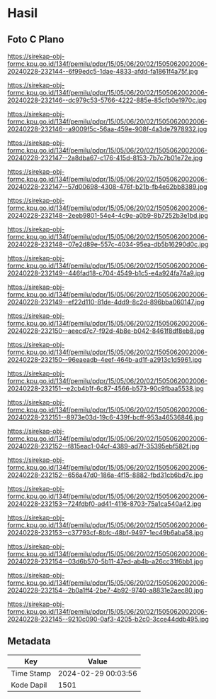 # Hasil

## Foto C Plano

https://sirekap-obj-formc.kpu.go.id/134f/pemilu/pdpr/15/05/06/20/02/1505062002006-20240228-232144--6f99edc5-1dae-4833-afdd-fa1861f4a75f.jpg

https://sirekap-obj-formc.kpu.go.id/134f/pemilu/pdpr/15/05/06/20/02/1505062002006-20240228-232146--dc979c53-5766-4222-885e-85cfb0e1970c.jpg

https://sirekap-obj-formc.kpu.go.id/134f/pemilu/pdpr/15/05/06/20/02/1505062002006-20240228-232146--a9009f5c-56aa-459e-908f-4a3de7978932.jpg

https://sirekap-obj-formc.kpu.go.id/134f/pemilu/pdpr/15/05/06/20/02/1505062002006-20240228-232147--2a8dba67-c176-415d-8153-7b7c7b01e72e.jpg

https://sirekap-obj-formc.kpu.go.id/134f/pemilu/pdpr/15/05/06/20/02/1505062002006-20240228-232147--57d00698-4308-476f-b21b-fb4e62bb8389.jpg

https://sirekap-obj-formc.kpu.go.id/134f/pemilu/pdpr/15/05/06/20/02/1505062002006-20240228-232148--2eeb9801-54e4-4c9e-a0b9-8b7252b3e1bd.jpg

https://sirekap-obj-formc.kpu.go.id/134f/pemilu/pdpr/15/05/06/20/02/1505062002006-20240228-232148--07e2d89e-557c-4034-95ea-db5b16290d0c.jpg

https://sirekap-obj-formc.kpu.go.id/134f/pemilu/pdpr/15/05/06/20/02/1505062002006-20240228-232149--446fad18-c704-4549-b1c5-e4a924fa74a9.jpg

https://sirekap-obj-formc.kpu.go.id/134f/pemilu/pdpr/15/05/06/20/02/1505062002006-20240228-232149--ef22d110-81de-4dd9-8c2d-896bba060147.jpg

https://sirekap-obj-formc.kpu.go.id/134f/pemilu/pdpr/15/05/06/20/02/1505062002006-20240228-232150--aeecd7c7-f92d-4b8e-b042-8461f8df8eb8.jpg

https://sirekap-obj-formc.kpu.go.id/134f/pemilu/pdpr/15/05/06/20/02/1505062002006-20240228-232150--96eaeadb-4eef-464b-ad1f-a2913c1d5961.jpg

https://sirekap-obj-formc.kpu.go.id/134f/pemilu/pdpr/15/05/06/20/02/1505062002006-20240228-232151--e2cb4b1f-6c87-4566-b573-90c9fbaa5538.jpg

https://sirekap-obj-formc.kpu.go.id/134f/pemilu/pdpr/15/05/06/20/02/1505062002006-20240228-232151--8973e03d-19c6-439f-bcff-953a46536846.jpg

https://sirekap-obj-formc.kpu.go.id/134f/pemilu/pdpr/15/05/06/20/02/1505062002006-20240228-232152--f815eac1-04cf-4389-ad7f-35395ebf582f.jpg

https://sirekap-obj-formc.kpu.go.id/134f/pemilu/pdpr/15/05/06/20/02/1505062002006-20240228-232152--656a47d0-186a-4f15-8882-fbd31cb6bd7c.jpg

https://sirekap-obj-formc.kpu.go.id/134f/pemilu/pdpr/15/05/06/20/02/1505062002006-20240228-232153--724fdbf0-ad41-4116-8703-75a1ca540a42.jpg

https://sirekap-obj-formc.kpu.go.id/134f/pemilu/pdpr/15/05/06/20/02/1505062002006-20240228-232153--c37793cf-8bfc-48bf-9497-1ec49b6aba58.jpg

https://sirekap-obj-formc.kpu.go.id/134f/pemilu/pdpr/15/05/06/20/02/1505062002006-20240228-232154--03d6b570-5b11-47ed-ab4b-a26cc31f6bb1.jpg

https://sirekap-obj-formc.kpu.go.id/134f/pemilu/pdpr/15/05/06/20/02/1505062002006-20240228-232154--2b0a1ff4-2be7-4b92-9740-a8831e2aec80.jpg

https://sirekap-obj-formc.kpu.go.id/134f/pemilu/pdpr/15/05/06/20/02/1505062002006-20240228-232145--9210c090-0af3-4205-b2c0-3cce44ddb495.jpg


## Metadata

| Key        | Value               |
| ---------- | ------------------- |
| Time Stamp | 2024-02-29 00:03:56 |
| Kode Dapil | 1501                |



